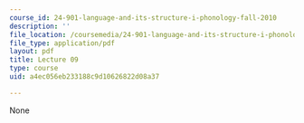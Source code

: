 ```yaml
---
course_id: 24-901-language-and-its-structure-i-phonology-fall-2010
description: ''
file_location: /coursemedia/24-901-language-and-its-structure-i-phonology-fall-2010/a4ec056eb233188c9d10626822d08a37_MIT24_901F10_lec09.pdf
file_type: application/pdf
layout: pdf
title: Lecture 09
type: course
uid: a4ec056eb233188c9d10626822d08a37

---
```

None